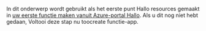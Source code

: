 In dit onderwerp wordt gebruikt als het eerste punt Hallo resources gemaakt in [uw eerste functie maken vanuit Azure-portal Hallo](../articles/azure-functions/functions-create-first-azure-function.md). Als u dit nog niet hebt gedaan, Voltooi deze stap nu toocreate functie-app.
